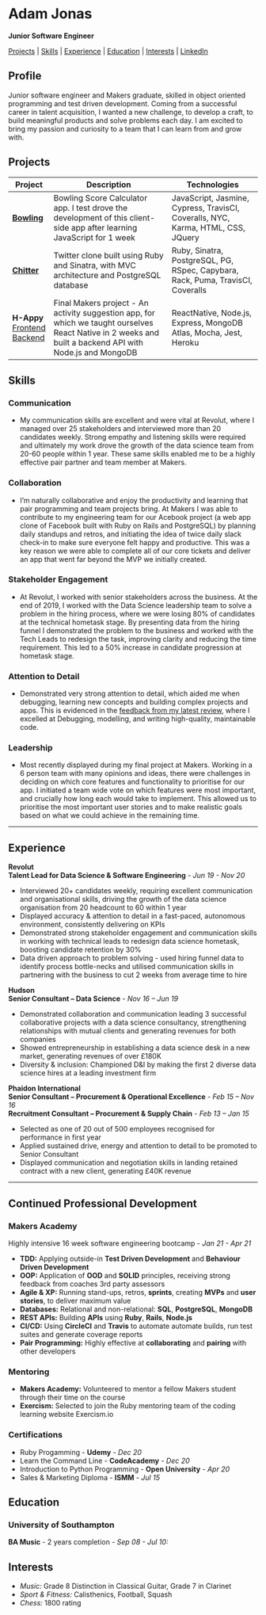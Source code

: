 Adam Jonas
==========

**Junior Software Engineer**

[Projects](#projects) | [Skills](#skills) | [Experience](#experience) | [Education](#education) | [Interests](#interests) | [LinkedIn](https://www.linkedin.com/in/adamjonas1/)

## Profile
Junior software engineer and Makers graduate, skilled in object oriented programming and test driven development. Coming from a successful career in talent acquisition, I wanted a new challenge, to develop a craft, to build meaningful products and solve problems each day. I am excited to bring my passion and curiosity to a team that I can learn from and grow with.

## Projects

**Project**                                               | **Description**                                            | **Technologies**
----------------------------------------------------------|------------------------------------------------------------|------------------------------------
**[Bowling](https://github.com/AJ8GH/bowling-challenge)** | Bowling Score Calculator app. I test drove the development of this client-side app after learning JavaScript for 1 week | JavaScript, Jasmine, Cypress, TravisCI, Coveralls, NYC, Karma, HTML, CSS, JQuery
**[Chitter](https://github.com/AJ8GH/chitter-challenge)** | Twitter clone built using Ruby and Sinatra, with MVC architecture and PostgreSQL database | Ruby, Sinatra, PostgreSQL, PG, RSpec, Capybara, Rack, Puma, TravisCI, Coveralls
**H-Appy**<br>[Frontend](https://github.com/AJ8GH/h-appy-client-clone)<br>[Backend](https://github.com/AJ8GH/h-appy-server-clone) | Final Makers project - An activity suggestion app, for which we taught ourselves React Native in 2 weeks and built a backend API with Node.js and MongoDB   | ReactNative, Node.js, Express, MongoDB Atlas, Mocha, Jest, Heroku

## Skills

### Communication
* My communication skills are excellent and were vital at Revolut, where I managed over 25 stakeholders and interviewed more than 20 candidates weekly. Strong empathy and listening skills were required and ultimately my work drove the growth of the data science team from 20-60 people within 1 year. These same skills enabled me to be a highly effective pair partner and team member at Makers.

### Collaboration
* I’m naturally collaborative and enjoy the productivity and learning that pair programming and team projects bring. At Makers I was able to contribute to my engineering team for our Acebook project (a web app clone of Facebook built with Ruby on Rails and PostgreSQL) by planning daily standups and retros, and initiating the idea of twice daily slack check-in to make sure everyone felt happy and productive. This was a key reason we were able to complete all of our core tickets and deliver an app that went far beyond the MVP we initially created.

### Stakeholder Engagement
* At Revolut, I worked with senior stakeholders across the business. At the end of 2019, I worked with the Data Science leadership team to solve a problem in the hiring process, where we were losing 80% of candidates at the technical hometask stage. By presenting data from the hiring funnel I demonstrated the problem to the business and worked with the Tech Leads to redesign the task, improving clarity and reducing the time requirement. This led to a 50% increase in candidate progression at hometask stage.

### Attention to Detail
* Demonstrated very strong attention to detail, which aided me when debugging, learning new concepts and building complex projects and apps. This is evidenced in the [feedback from my latest review](https://www.linkedin.com/in/adamjonas1/detail/overlay-view/urn:li:fsd_profileTreasuryMedia:(ACoAAA2mYQAByubFAbMVPWhifar6qQmehRaZ6Po,1635457412605)/), where I excelled at Debugging, modelling, and writing high-quality, maintainable code.

### Leadership
* Most recently displayed during my final project at Makers. Working in a 6 person team with many opinions and ideas, there were challenges in deciding on which core features and functionality to prioritise for our app. I initiated a team wide vote on which features were most important, and crucially how long each would take to implement. This allowed us to prioritise the most important user stories and to make realistic goals based on what we could achieve in the remaining time.

*************

## Experience

**Revolut**<br>
**Talent Lead for Data Science & Software Engineering** - *Jun 19 - Nov 20*

* Interviewed 20+ candidates weekly, requiring excellent communication and organisational skills, driving the growth of the data science organisation from 20 headcount to 60 within 1 year
* Displayed accuracy & attention to detail in a fast-paced, autonomous environment, consistently delivering on KPIs
* Demonstrated strong stakeholder engagement and communication skills in working with technical leads to redesign data science hometask, boosting candidate retention by 30%
* Data driven approach to problem solving - used hiring funnel data to identify process bottle-necks and utilised communication skills in partnering with the business to cut 2 weeks from average time to hire

**Hudson**<br>
**Senior Consultant – Data Science** - *Nov 16 – Jun 19*

* Demonstrated collaboration and communication leading 3 successful collaborative projects with a data science consultancy, strengthening relationships with mutual clients and generating revenues for both companies
* Showed entrepreneurship in establishing a data science desk in a new market, generating revenues of over £180K
* Diversity & inclusion: Championed D&I by making the first 2 diverse data science hires at a leading investment firm

**Phaidon International**<br>
**Senior Consultant – Procurement & Operational Excellence** - *Feb 15 – Nov 16*<br>
**Recruitment Consultant – Procurement & Supply Chain** - *Feb 13 – Jan 15*

* Selected as one of 20 out of 500 employees recognised for performance in first year
* Applied sustained drive, energy and attention to detail to be promoted to Senior Consultant
* Displayed communication and negotiation skills in landing retained contract with a new client, generating £40K revenue

********************

## Continued Professional Development

### Makers Academy

Highly intensive 16 week software engineering bootcamp - *Jan 21 - Apr 21*

* **TDD:** Applying outside-in **Test Driven Development** and **Behaviour Driven Development**
* **OOP:** Application of **OOD** and **SOLID** principles, receiving strong feedback from coaches 3rd party assessors
* **Agile & XP:** Running stand-ups, retros, **sprints**, creating **MVPs** and **user stories**, to deliver maximum value
* **Databases:** Relational and non-relational: **SQL**, **PostgreSQL**, **MongoDB**
* **REST APIs:** Building **APIs** using **Ruby**, **Rails**, **Node.js**
* **CI/CD:** Using **CircleCI** and **Travis** to automate automate builds, run test suites and generate coverage reports
* **Pair Programming:** Highly effective at **collaborating** and **pairing** with other developers

### Mentoring

* **Makers Academy:** Volunteered to mentor a fellow Makers student through their time on the course
* **Exercism:** Selected to join the Ruby mentoring team of the coding learning website Exercism.io

### Certifications

* Ruby Progamming - **Udemy** - *Dec 20*
* Learn the Command Line - **CodeAcademy** - *Dec 20*
* Introduction to Python Programming - **Open University** - *Apr 20*
* Sales & Marketing Diploma - **ISMM** - *Jul 15*

## Education

### University of Southampton
**BA Music** - 2 years completion - *Sep 08 - Jul 10:*

## Interests
* *Music:* Grade 8 Distinction in Classical Guitar, Grade 7 in Clarinet
* *Sport & Fitness:* Calisthenics, Football, Squash
* *Chess:* 1800 rating
